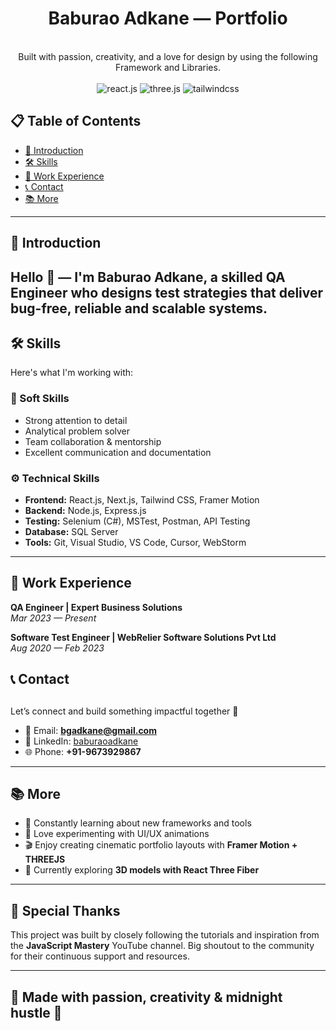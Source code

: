 <div align="center">
  <h1> Baburao Adkane — Portfolio </h1>
  <br />
 <div align="center">
     Built with passion, creativity, and a love for design by using the following Framework and Libraries.
    </div>
    <br />
  <div>
    <img src="https://img.shields.io/badge/-React_JS-black?style=for-the-badge&logoColor=white&logo=react&color=61DAFB" alt="react.js" />
    <img src="https://img.shields.io/badge/-Three_JS-black?style=for-the-badge&logoColor=white&logo=threedotjs&color=000000" alt="three.js" />
    <img src="https://img.shields.io/badge/-Tailwind_CSS-black?style=for-the-badge&logoColor=white&logo=tailwindcss&color=06B6D4" alt="tailwindcss" />
  </div>
</div>

## 📋 <a name="table">Table of Contents</a>

- [📌 Introduction](#introduction)  
- [🛠️ Skills](#skills)  
- [💼 Work Experience](#work)   
- [📞 Contact](#contact)  
- [📚 More](#more)

---

## <a name="introduction">📌 Introduction</a>
Hello 👋 — I'm **Baburao Adkane**, a skilled **QA Engineer** who designs test strategies
            that deliver bug-free, reliable and scalable systems.
---
## <a name="skills">🛠️ Skills  </a>

Here's what I'm working with:

### 🎨 Soft Skills  
- Strong attention to detail  
- Analytical problem solver  
- Team collaboration & mentorship  
- Excellent communication and documentation  

### ⚙️ Technical Skills  
- **Frontend:** React.js, Next.js, Tailwind CSS, Framer Motion  
- **Backend:** Node.js, Express.js  
- **Testing:** Selenium (C#), MSTest, Postman, API Testing  
- **Database:** SQL Server 
- **Tools:** Git, Visual Studio, VS Code, Cursor, WebStorm  
---

## <a name="work">💼 Work Experience </a>

**QA Engineer | Expert Business Solutions**  
*Mar 2023 — Present*  

**Software Test Engineer | WebRelier Software Solutions Pvt Ltd**  
*Aug 2020 — Feb 2023*  

## <a name="contact">📞 Contact </a>
##  

Let’s connect and build something impactful together 🚀  

- 📧 Email: **bgadkane@gmail.com**  
- 💼 LinkedIn: [baburaoadkane](https://www.linkedin.com/in/baburao-adkane-443476250/)  
- 🌐 Phone: **+91-9673929867**
---

## <a name="more">📚 More </a> 

- 🎯 Constantly learning about new frameworks and tools  
- 🎨 Love experimenting with UI/UX animations  
- 🎬 Enjoy creating cinematic portfolio layouts with **Framer Motion + THREEJS**  
- 📖 Currently exploring **3D models with React Three Fiber**

---

## 🎉 Special Thanks  

This project was built by closely following the tutorials and inspiration from the **JavaScript Mastery** YouTube channel. Big shoutout to the community for their continuous support and resources.  

---

## 🖤 Made with passion, creativity & midnight hustle 🌌  


